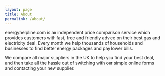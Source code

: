 ```yaml
---
layout: page
title: About
permalink: /about/
---
```


energyhelpline.com is an independent price comparison service which provides customers with fast, free and friendly advice on their best gas and electricity deal.  Every month we help thousands of households and businesses to find better energy packages and pay lower bills.

We compare all major suppliers in the UK to help you find your best deal, and then take all the hassle out of switching with our simple online forms and contacting your new supplier.








